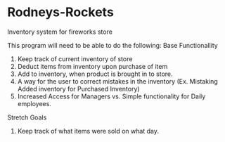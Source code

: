 # Rodneys-Rockets
Inventory system for fireworks store

This program will need to be able to do the following: Base Functionallity

1. Keep track of current inventory of store
2. Deduct items from inventory upon purchase of item
3. Add to inventory, when product is brought in to store.
4. A way for the user to correct mistakes in the inventory (Ex. Mistaking Added inventory for Purchased Inventory)
5. Increased Access for Managers vs. Simple functionality for Daily employees. 

Stretch Goals

1. Keep track of what items were sold on what day.
